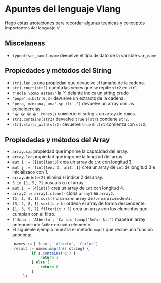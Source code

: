 # Apuntes del lenguaje Vlang
Hago estas anotaciones para recordar algunas tecnicas y conceptos importantes del lenguaje V.

## Miscelaneas

- `typeof(var_name).name` devuelve el tipo de dato de la variable `var_name`

## Propiedades y métodos del String

- `str1.len` es una propiedad que devuelve el tamaño de la cadena.
- `str1.count(str2)` cuenta las veces que se repite `str2` en `str1`
- `r'Hola \como estas\'` la 'r' delante indica un string crudo.
- `'pepe'.substr(0,3)` devuelve un extracto de la cadena.
- `'pera, manzana, uva'.split(',')` devuelve un array con las coincidencias.
- `'😀 😃 😄 😁'.runes()` convierte el string a un array de runes.
- `str1.contains(str2)` devuelve `true` si `str1` contiene `str2`.
- `str1.starts_with(str2)` devuelve `true` si `str1` comienza con `str2`.

## Propiedades y métodos del Array
- `array.cap` propiedad que imprime la capacidad del array.
- `array.len` propiedad que imprime la longitud del array.
- `mut i := []int{len:3}` crea un array de `int` con longitud 3.
- `mut j := []int{len: 3, init: 1}` crea un array de `int` de longitud 3 e inicializado con 1.
-  `array.delete(2)` elimina el índice 2 del array.
-  `5 in [1, 5, 7]` busca 5 en el array.
-  `mut i := [4]int{}` crea un array de `int` con longitud 4.
-  `array2 := array1.clone()` clona `array1` en `array2`.
-  `[3, 2, 8, 1].sort()` ordena el array de forma ascendente.
-  `[3, 2, 8, 1].sort(a > b)` ordena el array de forma descendente.
-  `[1, 3, 5, 7].filter(it < 5)` crea un array con los elementos que cumplan con el filtro.
-  `['Juan', 'Alberto', 'Carlos'].map('Señor $it')` mapea el array anteponiendo `Señor` en cada elemento.
-  El siguiente ejemplo muestra el método `map()` que recibe una función anónima:
```JavaScript
    names := ['Juan', 'Alberto', 'Carlos']
    result := names.map(fn(s string) {
            if s.contains('o') {
                return 1
            } else {
                return 0
            }
        })
``` 
